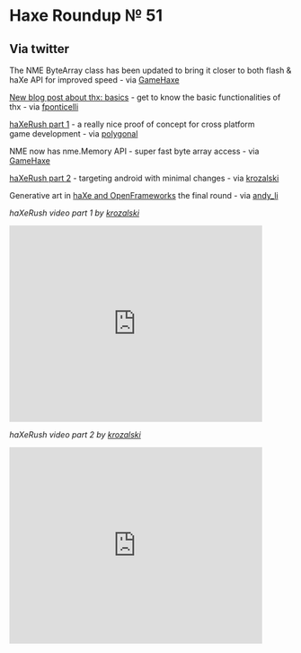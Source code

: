 [_template]: roundup.html
# Haxe Roundup № 51

## Via twitter
The NME ByteArray class has been updated to bring it closer to both flash &amp; haXe API for improved speed - via [GameHaxe][link 1]

[New blog post about thx: basics][link 2] - get to know the basic functionalities of thx - via [fponticelli][link 3]

[haXeRush part 1][link 4] - a really nice proof of concept for cross platform game development - via [polygonal][link 5]

NME now has nme.Memory API - super fast byte array access - via [GameHaxe][link 6]

[haXeRush part 2][link 7] - targeting android with minimal changes - via [krozalski][link 8]

Generative art in [haXe and OpenFrameworks][link 9] the final round - via [andy_li][link 10]

*haXeRush video part 1 by [krozalski][link 11]*

<iframe frameborder="0" height="350" width="450" src="http://player.vimeo.com/video/25365746?portrait=0"></iframe>

*haXeRush video part 2 by [krozalski][link 12]*

<iframe frameborder="0" height="350" width="450" src="http://player.vimeo.com/video/25466437?title=0&amp;byline=0&amp;portrait=0"></iframe>

[link 1]: https://www.twitter.com/#!/GameHaxe "@GameHaxe"
[link 2]: http://www.weblob.net/2011/thx-basics/ "thx basics"
[link 3]: https://www.twitter.com/#!/fponticelli "@fponticelli"
[link 4]: http://blog.krozalski.com/?p=77 "haXeRush part 1"
[link 5]: https://www.twitter.com/#!/polygonal "@polygonal"
[link 6]: https://www.twitter.com/#!/GameHaxe "@GameHaxe"
[link 7]: http://blog.krozalski.com/?p=91 "haXeRush part 2"
[link 8]: https://www.twitter.com/#!/krozalski "@krozalski"
[link 9]: http://blog.onthewings.net/2011/06/24/generative-art-in-haxe-and-openframeworks-final-round-showcasing-in-playful-media-2011/ "Generative art in haXe and OpenFrameworks the final round"
[link 10]: https://www.twitter.com/#!/andy_li "@andy_li"
[link 11]: https://www.twitter.com/#!/krozalski "@krozalski"
[link 12]: https://www.twitter.com/#!/krozalski "@krozalski"

